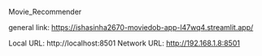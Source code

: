  Movie_Recommender

 general link: https://ishasinha2670-moviedob-app-l47wq4.streamlit.app/
 
 Local URL: http://localhost:8501
  Network URL: http://192.168.1.8:8501

 
 
